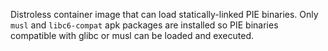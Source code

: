 Distroless container image that can load statically-linked PIE binaries. Only `musl` and `libc6-compat` apk packages are installed so PIE binaries compatible with glibc or musl can be loaded and executed.
